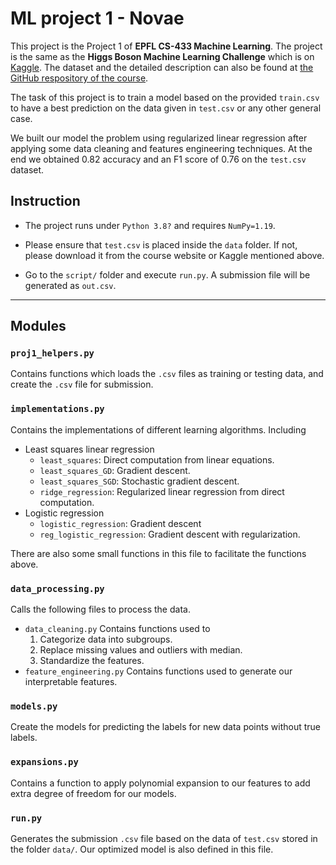 # ML project 1 - Novae
This project is the Project 1 of **EPFL CS-433 Machine Learning**. The project is the same as the **Higgs Boson Machine Learning Challenge** which is on [Kaggle](https://www.kaggle.com/c/higgs-boson). The dataset and the detailed description can also be found at [the GitHub respository of the course](https://github.com/epfml/ML_course/tree/master/projects/project1).

The task of this project is to train a model based on the provided `train.csv` to have a best prediction on the data given in `test.csv` or any other general case.

We built our model the problem using regularized linear regression after applying some data cleaning and features engineering techniques. At the end we obtained 0.82 accuracy and an F1 score of 0.76 on the `test.csv` dataset.
## Instruction
* The project runs under `Python 3.8?` and requires `NumPy=1.19`.
* Please ensure that `test.csv` is placed inside the `data` folder. If not, please download it from the course website or Kaggle mentioned above.

* Go to the `script/` folder and execute `run.py`. A submission file will be generated as `out.csv`.

---
## Modules
### `proj1_helpers.py`
Contains functions which loads the `.csv` files as training or testing data, and create the `.csv` file for submission.
### `implementations.py`
Contains the implementations of different learning algorithms. Including
* Least squares linear regression
    * `least_squares`: Direct computation from linear equations.
    * `least_squares_GD`: Gradient descent.
    * `least_squares_SGD`: Stochastic gradient descent.
    * `ridge_regression`: Regularized linear regression from direct computation.
* Logistic regression
    * `logistic_regression`: Gradient descent
    * `reg_logistic_regression`: Gradient descent with regularization.

There are also some small functions in this file to facilitate the functions above.

### `data_processing.py`
Calls the following files to process the data.
* `data_cleaning.py`
Contains functions used to
    1. Categorize data into subgroups.
    2. Replace missing values and outliers with median.
    3. Standardize the features.
* `feature_engineering.py`
Contains functions used to generate our interpretable features.

### `models.py`
Create the models for predicting the labels for new data points without true labels.

### `expansions.py`
Contains a function to apply polynomial expansion to our features to add extra degree of freedom for our models.


### `run.py`
Generates the submission `.csv` file based on the data of `test.csv` stored in the folder `data/`. Our optimized model is also defined in this file.
